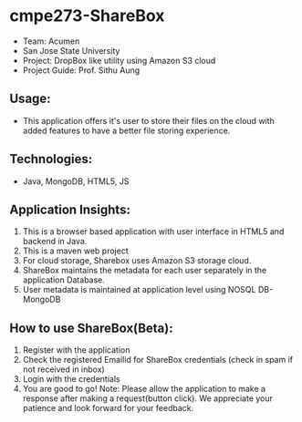 cmpe273-ShareBox
================
- Team: Acumen
- San Jose State University
- Project: DropBox like utility using Amazon S3 cloud
- Project Guide: Prof. Sithu Aung

Usage:
-----
- This application offers it's user to store their files on the cloud with added features to have a better file storing experience.

Technologies: 
-------------
- Java, MongoDB, HTML5, JS

Application Insights:
---------------------
1. This is a browser based application with user interface in HTML5 and backend in Java.
2. This is a maven web project
3. For cloud storage, Sharebox uses Amazon S3 storage cloud. 
4. ShareBox maintains the metadata for each user separately in the application Database.
5. User metadata is maintained at application level using NOSQL DB- MongoDB

How to use ShareBox(Beta):
--------------------------

1. Register with the application
2. Check the registered Emailid for ShareBox credentials (check in spam if not received in inbox)
3. Login with the credentials
4. You are good to go!
Note: Please allow the application to make a response after making a request(button click). We appreciate your patience and look forward for your feedback.


